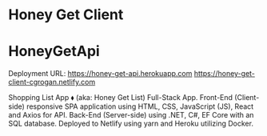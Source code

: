 # Honey Get Client

# HoneyGetApi

Deployment URL:
https://honey-get-api.herokuapp.com
https://honey-get-client-cgrogan.netlify.com

Shopping List App ⬧ (aka: Honey Get List)
Full-Stack App. Front-End (Client-side) responsive SPA application using HTML, CSS, JavaScript (JS), React and Axios for API. Back-End (Server-side) using .NET, C#, EF Core with an SQL database. Deployed to Netlify using yarn and Heroku utilizing Docker.
